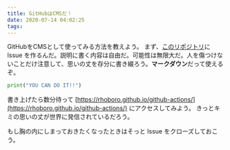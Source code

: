 ```yaml
---
title: GitHubはCMSだ！
date: 2020-07-14 04:02:25
tags: 
---
```

GitHubをCMSとして使ってみる方法を教えよう。
まず、[このリポジトリ](https://github.com/rhoboro/github-actions/issues)に Issue を作るんだ。説明に書く内容は自由だ。可能性は無限大だ。人を傷つけないことだけ注意して、思いの丈を存分に書き綴ろう。**マークダウン**だって使えるぞ。

```python
print("YOU CAN DO IT!!")
```

書き上げたら数分待って [https://rhoboro.github.io/github-actions/](https://rhoboro.github.io/github-actions/)  にアクセスしてみよう。
きっとキミの思いの丈が世界に発信されているだろう。

もし胸の内にしまっておきたくなったときはそっと Issue をクローズしておこう。
